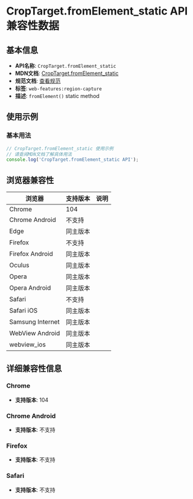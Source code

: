 # CropTarget.fromElement_static API 兼容性数据

## 基本信息

- **API名称**: `CropTarget.fromElement_static`
- **MDN文档**: [CropTarget.fromElement_static](https://developer.mozilla.org/docs/Web/API/CropTarget/fromElement_static)
- **规范文档**: [查看规范](https://w3c.github.io/mediacapture-region/#dom-croptarget-fromelement)
- **标签**: `web-features:region-capture`
- **描述**: `fromElement()` static method

## 使用示例

### 基本用法

```javascript
// CropTarget.fromElement_static 使用示例
// 请查阅MDN文档了解具体用法
console.log('CropTarget.fromElement_static API');
```

## 浏览器兼容性

| 浏览器 | 支持版本 | 说明 |
|--------|----------|------|
| Chrome | 104 |  |
| Chrome Android | 不支持 |  |
| Edge | 同主版本 |  |
| Firefox | 不支持 |  |
| Firefox Android | 同主版本 |  |
| Oculus | 同主版本 |  |
| Opera | 同主版本 |  |
| Opera Android | 同主版本 |  |
| Safari | 不支持 |  |
| Safari iOS | 同主版本 |  |
| Samsung Internet | 同主版本 |  |
| WebView Android | 同主版本 |  |
| webview_ios | 同主版本 |  |

## 详细兼容性信息

### Chrome

- **支持版本**: 104

### Chrome Android

- **支持版本**: 不支持

### Firefox

- **支持版本**: 不支持

### Safari

- **支持版本**: 不支持

